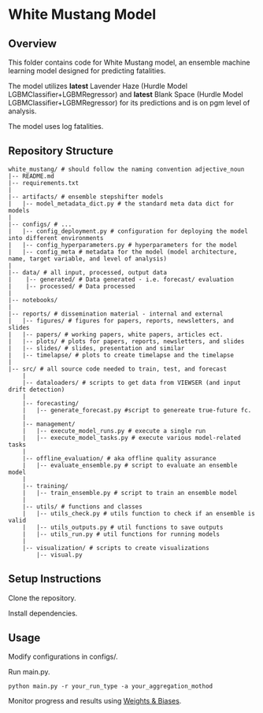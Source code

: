 # White Mustang Model
## Overview
This folder contains code for White Mustang model, an ensemble machine learning model designed for predicting fatalities. 

The model utilizes **latest** Lavender Haze (Hurdle Model LGBMClassifier+LGBMRegressor) and **latest** Blank Space (Hurdle Model LGBMClassifier+LGBMRegressor) for its predictions and is on pgm level of analysis.

The model uses log fatalities.

## Repository Structure
```
white_mustang/ # should follow the naming convention adjective_noun
|-- README.md
|-- requirements.txt
|
|-- artifacts/ # ensemble stepshifter models  
|   |-- model_metadata_dict.py # the standard meta data dict for models
|
|-- configs/ # ...
|   |-- config_deployment.py # configuration for deploying the model into different environments
|   |-- config_hyperparameters.py # hyperparameters for the model
|   |-- config_meta # metadata for the model (model architecture, name, target variable, and level of analysis)
|
|-- data/ # all input, processed, output data
|    |-- generated/ # Data generated - i.e. forecast/ evaluation
|    |-- processed/ # Data processed
|
|-- notebooks/
|
|-- reports/ # dissemination material - internal and external 
|   |-- figures/ # figures for papers, reports, newsletters, and slides 
|   |-- papers/ # working papers, white papers, articles ect.
|   |-- plots/ # plots for papers, reports, newsletters, and slides
|   |-- slides/ # slides, presentation and similar
|   |-- timelapse/ # plots to create timelapse and the timelapse
|
|-- src/ # all source code needed to train, test, and forecast
    |
    |-- dataloaders/ # scripts to get data from VIEWSER (and input drift detection)
    |
    |-- forecasting/
    |   |-- generate_forecast.py #script to genereate true-future fc.
    |
    |-- management/  
    |   |-- execute_model_runs.py # execute a single run
    |   |-- execute_model_tasks.py # execute various model-related tasks
    |
    |-- offline_evaluation/ # aka offline quality assurance
    |   |-- evaluate_ensemble.py # script to evaluate an ensemble model
    |
    |-- training/ 
    |   |-- train_ensemble.py # script to train an ensemble model
    |
    |-- utils/ # functions and classes 
    |   |-- utils_check.py # utils function to check if an ensemble is valid
    |   |-- utils_outputs.py # util functions to save outputs
    |   |-- utils_run.py # util functions for running models
    | 
    |-- visualization/ # scripts to create visualizations
        |-- visual.py 

```

## Setup Instructions
Clone the repository.

Install dependencies.

## Usage
Modify configurations in configs/.

Run main.py.

```
python main.py -r your_run_type -a your_aggregation_mothod
```

Monitor progress and results using [Weights & Biases](https://wandb.ai/views_pipeline/white_snow).